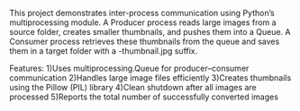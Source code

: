 This project demonstrates inter-process communication using Python’s multiprocessing module.
A Producer process reads large images from a source folder, creates smaller thumbnails, and pushes them into a Queue.
A Consumer process retrieves these thumbnails from the queue and saves them in a target folder with a -thumbnail.jpg suffix.

Features:
1)Uses multiprocessing.Queue for producer–consumer communication
2)Handles large image files efficiently
3)Creates thumbnails using the Pillow (PIL) library
4)Clean shutdown after all images are processed
5)Reports the total number of successfully converted images
